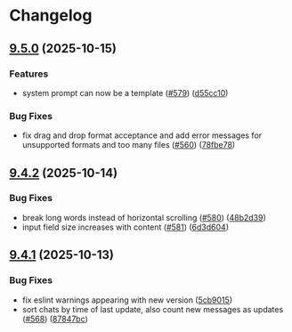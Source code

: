 # Changelog

## [9.5.0](https://github.com/codecentric/c4-genai-suite/compare/v9.4.2...v9.5.0) (2025-10-15)


### Features

* system prompt can now be a template ([#579](https://github.com/codecentric/c4-genai-suite/issues/579)) ([d55cc10](https://github.com/codecentric/c4-genai-suite/commit/d55cc10120503b23e8dab602d76eb5ae926afae9))


### Bug Fixes

* fix drag and drop format acceptance and add error messages for unsupported formats and too many files ([#560](https://github.com/codecentric/c4-genai-suite/issues/560)) ([78fbe78](https://github.com/codecentric/c4-genai-suite/commit/78fbe78d7180871b50d232b5201f4e6386177619))

## [9.4.2](https://github.com/codecentric/c4-genai-suite/compare/v9.4.1...v9.4.2) (2025-10-14)


### Bug Fixes

* break long words instead of horizontal scrolling ([#580](https://github.com/codecentric/c4-genai-suite/issues/580)) ([48b2d39](https://github.com/codecentric/c4-genai-suite/commit/48b2d39b77665d5cd4b2ec3ddb9b0916a09d30e8))
* input field size increases with content ([#581](https://github.com/codecentric/c4-genai-suite/issues/581)) ([6d3d604](https://github.com/codecentric/c4-genai-suite/commit/6d3d604c0a2e5ba3d1c3d6a51f6affce9804b0a9))

## [9.4.1](https://github.com/codecentric/c4-genai-suite/compare/v9.4.0...v9.4.1) (2025-10-13)


### Bug Fixes

* fix eslint warnings appearing with new version ([5cb9015](https://github.com/codecentric/c4-genai-suite/commit/5cb9015f4c9c2eb2f9df7cfdb870b68be795a925))
* sort chats by time of last update, also count new messages as updates ([#568](https://github.com/codecentric/c4-genai-suite/issues/568)) ([87847bc](https://github.com/codecentric/c4-genai-suite/commit/87847bcf18778da9c5cc62c3fd3d7ab621e7b3bd))
